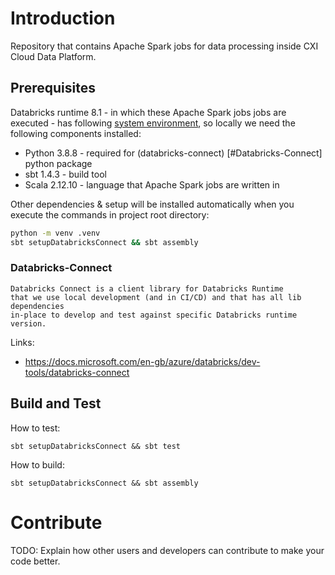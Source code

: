 # Introduction 

Repository that contains Apache Spark jobs for data processing inside CXI Cloud Data Platform.

## Prerequisites
Databricks runtime 8.1 - in which these Apache Spark jobs jobs are executed -
has following [system environment](https://docs.microsoft.com/en-gb/azure/databricks/release-notes/runtime/8.1#system-environment),
so locally we need the following components installed: 

- Python 3.8.8 - required for (databricks-connect) [#Databricks-Connect] python package
- sbt 1.4.3 - build tool
- Scala 2.12.10 - language that Apache Spark jobs are written in

Other dependencies & setup will be installed automatically when you execute the commands in project root directory:
```bash
python -m venv .venv
sbt setupDatabricksConnect && sbt assembly
```

### Databricks-Connect
```
Databricks Connect is a client library for Databricks Runtime 
that we use local development (and in CI/CD) and that has all lib dependencies 
in-place to develop and test against specific Databricks runtime version.
```
Links: 
- https://docs.microsoft.com/en-gb/azure/databricks/dev-tools/databricks-connect


## Build and Test
How to test:
```
sbt setupDatabricksConnect && sbt test
```
How to build:
```
sbt setupDatabricksConnect && sbt assembly
```

# Contribute
TODO: Explain how other users and developers can contribute to make your code better. 
